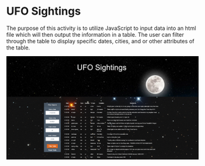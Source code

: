 # UFO Sightings

The purpose of this activity is to utilize JavaScript to input data into an html file which will then output the information in a table. The user can filter through the table to display specific dates, cities, and or other attributes of the table.

![](UFO-level-2/static/images/Screen%20Shot%202020-03-09%20at%2012.00.31%20PM.png)
